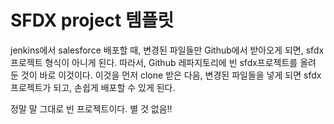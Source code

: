 # SFDX project 템플릿

jenkins에서 salesforce 배포할 때, 변경된 파일들만 Github에서 받아오게 되면, sfdx 프로젝트 형식이 아니게 된다. 따라서, Github 레파지토리에 빈 sfdx프로젝트를 올려 둔 것이 바로 이것이다. 이것을 먼저 clone 받은 다음, 변경된 파일들을 넣게 되면 sfdx 프로젝트가 되고, 손쉽게 배포할 수 있게 된다. 

정말 말 그대로 빈 프로젝트이다. 별 것 없음!!

